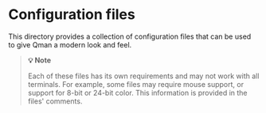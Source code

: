 # Configuration files

This directory provides a collection of configuration files that can be used to
give Qman a modern look and feel.

> **:bulb: Note**
>
> Each of these files has its own requirements and may not work with all
> terminals. For example, some files may require mouse support, or support for
> 8-bit or 24-bit color. This information is provided in the files' comments.
